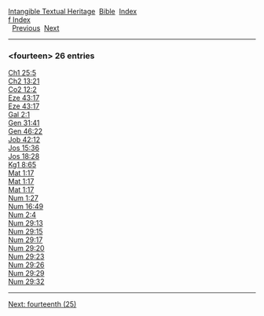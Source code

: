 [Intangible Textual Heritage](../../index)  [Bible](../index) 
[Index](index)   
[f Index](_f_)  
  [Previous](c04496)  [Next](c04498) 

------------------------------------------------------------------------

### &lt;fourteen&gt; 26 entries

[Ch1 25:5](../kjv/ch1025.htm#005)  
[Ch2 13:21](../kjv/ch2013.htm#021)  
[Co2 12:2](../kjv/co2012.htm#002)  
[Eze 43:17](../kjv/eze043.htm#017)  
[Eze 43:17](../kjv/eze043.htm#017)  
[Gal 2:1](../kjv/gal002.htm#001)  
[Gen 31:41](../kjv/gen031.htm#041)  
[Gen 46:22](../kjv/gen046.htm#022)  
[Job 42:12](../kjv/job042.htm#012)  
[Jos 15:36](../kjv/jos015.htm#036)  
[Jos 18:28](../kjv/jos018.htm#028)  
[Kg1 8:65](../kjv/kg1008.htm#065)  
[Mat 1:17](../kjv/mat001.htm#017)  
[Mat 1:17](../kjv/mat001.htm#017)  
[Mat 1:17](../kjv/mat001.htm#017)  
[Num 1:27](../kjv/num001.htm#027)  
[Num 16:49](../kjv/num016.htm#049)  
[Num 2:4](../kjv/num002.htm#004)  
[Num 29:13](../kjv/num029.htm#013)  
[Num 29:15](../kjv/num029.htm#015)  
[Num 29:17](../kjv/num029.htm#017)  
[Num 29:20](../kjv/num029.htm#020)  
[Num 29:23](../kjv/num029.htm#023)  
[Num 29:26](../kjv/num029.htm#026)  
[Num 29:29](../kjv/num029.htm#029)  
[Num 29:32](../kjv/num029.htm#032)  

------------------------------------------------------------------------

[Next: fourteenth (25)](c04498)
